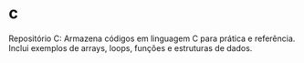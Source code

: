 # c
Repositório C: Armazena códigos em linguagem C para prática e referência. Inclui exemplos de arrays, loops, funções e estruturas de dados.
